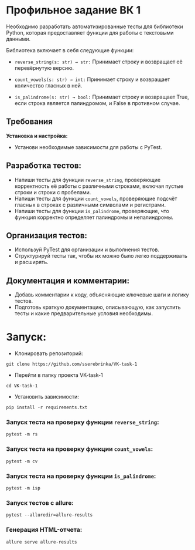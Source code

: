 # **Профильное задание ВК 1**

Необходимо разработать автоматизированные тесты для библиотеки Python, которая предоставляет функции для работы с текстовыми данными.

Библиотека включает в себя следующие функции:

- ```reverse_string(s: str) → str:``` Принимает строку и возвращает её перевёрнутую версию.

- ```count_vowels(s: str) → int:``` Принимает строку и возвращает количество гласных в ней.

- ```is_palindrome(s: str) → bool:``` Принимает строку и возвращает True, если строка является палиндромом, и False в противном случае.

## **Требования**

**Установка и настройка:**
- Установи необходимые зависимости для работы с PyTest.

## **Разработка тестов:**
- Напиши тесты для функции ```reverse_string```, проверяющие корректность её работы с различными строками, включая пустые строки и строки с пробелами.
- Напиши тесты для функции ```count_vowels```, проверяющие подсчёт гласных в строках с различными символами и регистрами.
- Напиши тесты для функции ```is_palindromе```, проверяющие, что функция корректно определяет палиндромы и непалиндромы.

## **Организация тестов:**
- Используй PyTest для организации и выполнения тестов.
- Структурируй тесты так, чтобы их можно было легко поддерживать и расширять.

## **Документация и комментарии:**
- Добавь комментарии к коду, объясняющие ключевые шаги и логику тестов.
- Подготовь краткую документацию, описывающую, как запустить тесты и какие предварительные условия необходимы.

# **Запуск**:
- Клонировать репозиторий:
```
git clone https://github.com/sserebrinka/VK-task-1
```

- Перейти в папку проекта VK-task-1
```
cd VK-task-1
```

- Установить зависимости:
```
pip install -r requirements.txt
```

### Запуск теста на проверку функции ```reverse_string```:
```
pytest -m rs
```
### Запуск теста на проверку функции ```count_vowels```:
```
pytest -m cv
```
### Запуск теста на проверку функции ```is_palindromе```:
```
pytest -m isp
```

### Запуск тестов с allure:
```
pytest --alluredir=allure-results
```

### Генерация HTML-отчета:
```
allure serve allure-results
```

